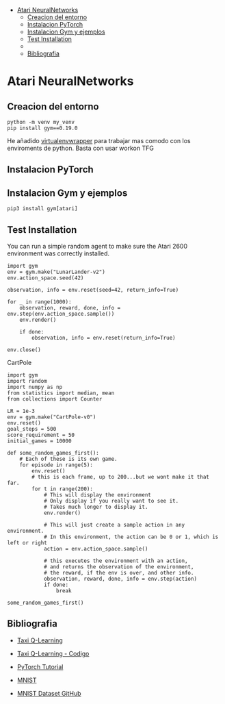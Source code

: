 <!-- START doctoc generated TOC please keep comment here to allow auto update -->
<!-- DON'T EDIT THIS SECTION, INSTEAD RE-RUN doctoc TO UPDATE -->

- [Atari NeuralNetworks](#atari-neuralnetworks)
  - [Creacion del entorno](#creacion-del-entorno)
  - [Instalacion PyTorch](#instalacion-pytorch)
  - [Instalacion Gym y ejemplos](#instalacion-gym-y-ejemplos)
  - [Test Installation](#test-installation)
  - [](#)
  - [Bibliografia](#bibliografia)

<!-- END doctoc generated TOC please keep comment here to allow auto update -->

# Atari NeuralNetworks

## Creacion del entorno
```
python -m venv my_venv
pip install gym==0.19.0
```

He añadido [virtualenvwrapper](https://github.com/regisf/virtualenvwrapper-powershell) para trabajar mas comodo con los enviroments de python. Basta con usar workon TFG
## Instalacion PyTorch
## Instalacion Gym y ejemplos

```
pip3 install gym[atari]
```
## Test Installation

You can run a simple random agent to make sure the Atari 2600 environment was correctly installed.

```
import gym
env = gym.make("LunarLander-v2")
env.action_space.seed(42)

observation, info = env.reset(seed=42, return_info=True)

for _ in range(1000):
    observation, reward, done, info = env.step(env.action_space.sample())
    env.render()

    if done:
        observation, info = env.reset(return_info=True)

env.close()
```

CartPole

```
import gym
import random
import numpy as np
from statistics import median, mean
from collections import Counter

LR = 1e-3
env = gym.make("CartPole-v0")
env.reset()
goal_steps = 500
score_requirement = 50
initial_games = 10000

def some_random_games_first():
    # Each of these is its own game.
    for episode in range(5):
        env.reset()
        # this is each frame, up to 200...but we wont make it that far.
        for t in range(200):
            # This will display the environment
            # Only display if you really want to see it.
            # Takes much longer to display it.
            env.render()

            # This will just create a sample action in any environment.
            # In this environment, the action can be 0 or 1, which is left or right
            action = env.action_space.sample()

            # this executes the environment with an action,
            # and returns the observation of the environment,
            # the reward, if the env is over, and other info.
            observation, reward, done, info = env.step(action)
            if done:
                break

some_random_games_first() 
```
## 

## Bibliografia
- [Taxi Q-Learning](https://towardsdatascience.com/reinforcement-learning-teach-a-taxi-cab-to-drive-around-with-q-learning-9913e611028f)

- [Taxi Q-Learning - Codigo](https://github.com/openai/gym/blob/master/gym/envs/toy_text/taxi.py)
- [PyTorch Tutorial](https://pytorch.org/tutorials/recipes/recipes/defining_a_neural_network.html)
- [MNIST](http://yann.lecun.com/exdb/mnist/****)
- [MNIST Dataset GitHub](https://github.com/udacity/deep-learning-v2-pytorch/blob/master/convolutional-neural-networks/mnist-mlp/mnist_mlp_exercise.ipynb)